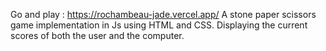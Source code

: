Go and play : https://rochambeau-jade.vercel.app/
A stone paper scissors game implementation in Js using HTML and CSS.
Displaying the current scores of both the user and the computer.
